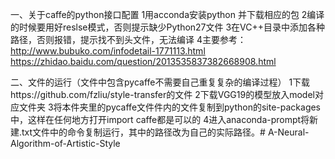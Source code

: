 一、关于caffe的python接口配置
1用acconda安装python 并下载相应的包
2编译的时候要用好reslse模式，否则提示缺少Python27文件
3在VC++目录中添加各种路径，否则报错，提示找不到头文件，无法编译
4主要参考：
http://www.bubuko.com/infodetail-1771113.html
https://zhidao.baidu.com/question/2013535837382668908.html


二、文件的运行（文件中包含pycaffe不需要自己重复复杂的编译过程）
1下载https://github.com/fzliu/style-transfer的文件
2下载VGG19的模型放入model对应文件夹
3将本件夹里的pycaffe文件件内的文件复制到python的site-packages中，这样在任何地方打开import caffe都是可以的
4进入anaconda-prompt将新建.txt文件中的命令复制运行，其中的路径改为自己的实际路径。# A-Neural-Algorithm-of-Artistic-Style
